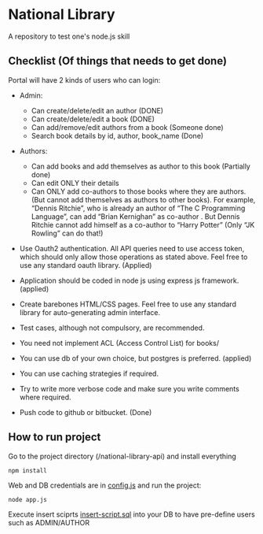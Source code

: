 # National Library

A repository to test one's node.js skill

## Checklist (Of things that needs to get done)

Portal will have 2 kinds of users who can login:
  - Admin:
    - Can create/delete/edit an author (DONE)
    - Can create/delete/edit a book (DONE)
    - Can add/remove/edit authors from a book (Someone done)
    - Search book details by id, author, book_name (Done)
  - Authors:
    - Can add books and add themselves as author to this book (Partially done)
    - Can edit ONLY their details
    - Can ONLY add co-authors to those books where they are authors. (But cannot add themselves as authors to other books). For example, “Dennis Ritchie”, who is already an author of “The C Programming Language”, can add “Brian Kernighan” as co-author . But Dennis Ritchie cannot add himself as a co-author to “Harry Potter” (Only “JK Rowling” can do that!)
      
      
- Use Oauth2 authentication. All API queries need to use access token, which should only allow those operations as stated above. Feel free to use any standard oauth library. (Applied)
- Application should be coded in node js using express js framework. (applied)
- Create barebones HTML/CSS pages. Feel free to use any standard library for auto-generating admin interface.
- Test cases, although not compulsory, are recommended.
- You need not implement ACL (Access Control List) for books/
- You can use db of your own choice, but postgres is preferred. (applied)
- You can use caching strategies if required.
- Try to write more verbose code and make sure you write comments where required.
- Push code to github or bitbucket. (Done)

## How to run project

Go to the project directory (/national-library-api) and install everything

```
npm install
```

Web and DB credentials are in [config.js]() and run the project:

```
node app.js
```

Execute insert sciprts [insert-script.sql]() into your DB to have pre-define users such as ADMIN/AUTHOR


